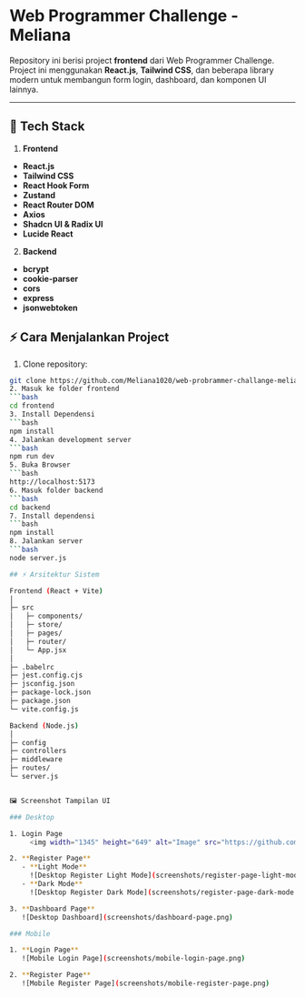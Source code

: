 # Web Programmer Challenge - Meliana

Repository ini berisi project **frontend** dari Web Programmer Challenge. Project ini menggunakan **React.js**, **Tailwind CSS**, dan beberapa library modern untuk membangun form login, dashboard, dan komponen UI lainnya.

---

## 📂 Tech Stack
1. **Frontend**
- **React.js** 
- **Tailwind CSS** 
- **React Hook Form** 
- **Zustand** 
- **React Router DOM** 
- **Axios** 
- **Shadcn UI & Radix UI** 
- **Lucide React**
2. **Backend** 
- **bcrypt**
- **cookie-parser**
- **cors**
- **express**
- **jsonwebtoken**

## ⚡ Cara Menjalankan Project
1. Clone repository:
```bash
git clone https://github.com/Meliana1020/web-probrammer-challange-meliana.git
2. Masuk ke folder frontend
```bash
cd frontend
3. Install Dependensi
```bash
npm install
4. Jalankan development server
```bash
npm run dev
5. Buka Browser
```bash
http://localhost:5173
6. Masuk folder backend
```bash
cd backend
7. Install dependensi
```bash
npm install
8. Jalankan server
```bash
node server.js

## ⚡ Arsitektur Sistem

Frontend (React + Vite)
│
├─ src
│   ├─ components/       
│   ├─ store/              
│   ├─ pages/
│   ├─ router/               
│   └─ App.jsx            
│
├─ .babelrc
├─ jest.config.cjs
├─ jsconfig.json
├─ package-lock.json
├─ package.json
└─ vite.config.js

Backend (Node.js)
│
├─ config
├─ controllers
├─ middleware 
├─ routes/             
└─ server.js                


🖼️ Screenshot Tampilan UI

### Desktop

1. Login Page 
     <img width="1345" height="649" alt="Image" src="https://github.com/user-attachments/assets/38b6b296-490d-4032-b851-1b43d6107f9e" />

2. **Register Page**
   - **Light Mode**  
     ![Desktop Register Light Mode](screenshots/register-page-light-mode.png)  
   - **Dark Mode**  
     ![Desktop Register Dark Mode](screenshots/register-page-dark-mode.png)  

3. **Dashboard Page**  
   ![Desktop Dashboard](screenshots/dashboard-page.png)  

### Mobile

1. **Login Page**  
   ![Mobile Login Page](screenshots/mobile-login-page.png)  

2. **Register Page**  
   ![Mobile Register Page](screenshots/mobile-register-page.png)  




